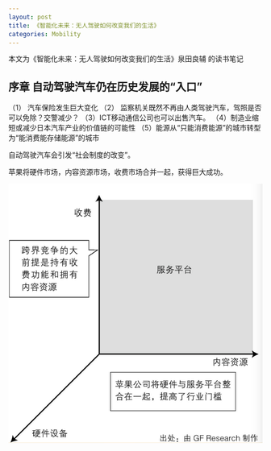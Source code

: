 ```yaml
---
layout: post
title: 《智能化未来：无人驾驶如何改变我们的生活》
categories: Mobility
---
```


本文为《智能化未来：无人驾驶如何改变我们的生活》泉田良辅 的读书笔记

## 序章 自动驾驶汽车仍在历史发展的“入口”

（1） 汽车保险发生巨大变化
（2） 监察机关既然不再由人类驾驶汽车，驾照是否可以免除？交警减少？
（3）ICT移动通信公司也可以出售汽车。
（4）制造业缩短或减少日本汽车产业的价值链的可能性
（5）能源从“只能消费能源”的城市转型为“能消费能存储能源”的城市

自动驾驶汽车会引发“社会制度的改变”。

苹果将硬件市场，内容资源市场，收费市场合并一起，获得巨大成功。

![](/img/apple.jpg)